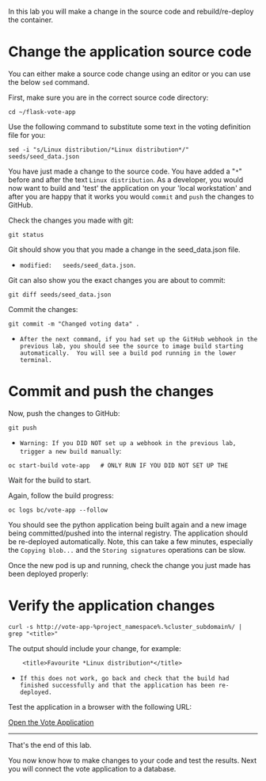 In this lab you will make a change in the source code and rebuild/re-deploy the container.

# Change the application source code 

You can either make a source code change using an editor or you can use the below ``sed`` command.

First, make sure you are in the correct source code directory:

```execute
cd ~/flask-vote-app
```

<!--
If you want to use an editor, you could use the ``nano`` editor to change the title of the voting definition (e.g. "Linux distribution") and then save the file again:

```execute
nano seeds/seed_data.json
```
Once you have made the change, save the file using ``CTL-X``, then ``Y`` and then hit ``ENTER``.  
-->

Use the following command to substitute some text in the voting definition file for you:

```execute
sed -i "s/Linux distribution/*Linux distribution*/" seeds/seed_data.json
```

You have just made a change to the source code. You have added a "``*``" before and after the text ``Linux distribution``.  As a developer, you would now want to build and 'test' the application on your 'local workstation' and after you are happy that it works 
you would ``commit`` and ``push`` the changes to GitHub. 

Check the changes you made with git:

```execute
git status
```

Git should show you that you made a change in the seed_data.json file.
 - ``modified:   seeds/seed_data.json``.

Git can also show you the exact changes you are about to commit:

```execute
git diff seeds/seed_data.json
```

Commit the changes: 

```execute
git commit -m "Changed voting data" . 
```

 - ``After the next command, if you had set up the GitHub webhook in the previous lab, you should see the source to image build starting automatically.  You will see a build pod running in the lower terminal.``

# Commit and push the changes 

Now, push the changes to GitHub:

```execute
git push 
```

 - ``Warning: If you DID NOT set up a webhook in the previous lab, trigger a new build manually``: 

```execute
oc start-build vote-app   # ONLY RUN IF YOU DID NOT SET UP THE
```

Wait for the build to start. 

Again, follow the build progress:

```execute
oc logs bc/vote-app --follow
```

You should see the python application being built again and a new image being committed/pushed into the internal registry. The application should be re-deployed automatically.   Note, this can take a few minutes, especially the ``Copying blob...`` and the ``Storing signatures`` operations can be slow. 

Once the new pod is up and running, check the change you just made has been deployed properly:

# Verify the application changes 

```execute 
curl -s http://vote-app-%project_namespace%.%cluster_subdomain%/ | grep "<title>"
```

The output should include your change, for example:

```
    <title>Favourite *Linux distribution*</title>
```

 - ``If this does not work, go back and check that the build had finished successfully and that the application has been re-deployed.``

Test the application in a browser with the following URL:

[Open the Vote Application](http://vote-app-%project_namespace%.%cluster_subdomain%/)


---
That's the end of this lab.

You now know how to make changes to your code and test the results.  Next you will connect the vote application to a database. 


